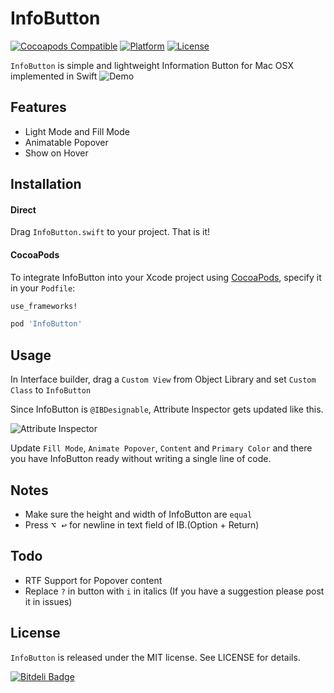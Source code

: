 # InfoButton

[![Cocoapods Compatible](https://img.shields.io/cocoapods/v/InfoButton.svg)](https://img.shields.io/cocoapods/v/InfoButton.svg)
[![Platform](https://img.shields.io/cocoapods/p/InfoButton.svg)](http://cocoadocs.org/docsets/InfoButton)
[![License](https://img.shields.io/cocoapods/l/InfoButton.svg)](http://cocoadocs.org/docsets/InfoButton)

`InfoButton` is simple and lightweight Information Button for Mac OSX implemented in Swift
![Demo](./images/demo.png)

## Features

- Light Mode and Fill Mode
- Animatable Popover
- Show on Hover

## Installation

#### Direct

Drag `InfoButton.swift` to your project. That is it!

#### CocoaPods

To integrate InfoButton into your Xcode project using [CocoaPods](http://cocoapods.org), specify it in your `Podfile`:

```ruby
use_frameworks!

pod 'InfoButton'
```

## Usage

In Interface builder, drag a `Custom View` from Object Library and set `Custom Class` to `InfoButton`

Since InfoButton is `@IBDesignable`, Attribute Inspector gets updated like this.

![Attribute Inspector](./images/attrInsp.png)

Update `Fill Mode`, `Animate Popover`, `Content` and `Primary Color` and there you have InfoButton ready without writing a single line of code.

## Notes

- Make sure the height and width of InfoButton are `equal`
- Press <kbd>⌥ ↩</kbd> for newline in text field of IB.(Option + Return)

## Todo

- RTF Support for Popover content
- Replace `?` in button with `i` in italics (If you have a suggestion please post it in issues)

## License

`InfoButton` is released under the MIT license. See LICENSE for details.



[![Bitdeli Badge](https://d2weczhvl823v0.cloudfront.net/kaunteya/infobutton/trend.png)](https://bitdeli.com/free "Bitdeli Badge")
